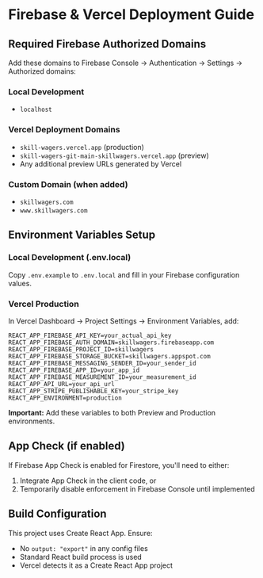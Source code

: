 # Firebase & Vercel Deployment Guide

## Required Firebase Authorized Domains

Add these domains to Firebase Console → Authentication → Settings → Authorized domains:

### Local Development
- `localhost`

### Vercel Deployment Domains
- `skill-wagers.vercel.app` (production)
- `skill-wagers-git-main-skillwagers.vercel.app` (preview)
- Any additional preview URLs generated by Vercel

### Custom Domain (when added)
- `skillwagers.com`
- `www.skillwagers.com`

## Environment Variables Setup

### Local Development (.env.local)
Copy `.env.example` to `.env.local` and fill in your Firebase configuration values.

### Vercel Production
In Vercel Dashboard → Project Settings → Environment Variables, add:

```
REACT_APP_FIREBASE_API_KEY=your_actual_api_key
REACT_APP_FIREBASE_AUTH_DOMAIN=skillwagers.firebaseapp.com
REACT_APP_FIREBASE_PROJECT_ID=skillwagers
REACT_APP_FIREBASE_STORAGE_BUCKET=skillwagers.appspot.com
REACT_APP_FIREBASE_MESSAGING_SENDER_ID=your_sender_id
REACT_APP_FIREBASE_APP_ID=your_app_id
REACT_APP_FIREBASE_MEASUREMENT_ID=your_measurement_id
REACT_APP_API_URL=your_api_url
REACT_APP_STRIPE_PUBLISHABLE_KEY=your_stripe_key
REACT_APP_ENVIRONMENT=production
```

**Important:** Add these variables to both Preview and Production environments.

## App Check (if enabled)
If Firebase App Check is enabled for Firestore, you'll need to either:
1. Integrate App Check in the client code, or
2. Temporarily disable enforcement in Firebase Console until implemented

## Build Configuration
This project uses Create React App. Ensure:
- No `output: "export"` in any config files
- Standard React build process is used
- Vercel detects it as a Create React App project